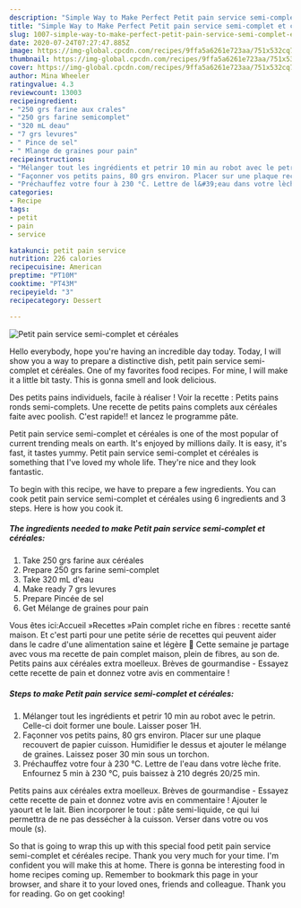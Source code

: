 ```yaml
---
description: "Simple Way to Make Perfect Petit pain service semi-complet et céréales"
title: "Simple Way to Make Perfect Petit pain service semi-complet et céréales"
slug: 1007-simple-way-to-make-perfect-petit-pain-service-semi-complet-et-cereales
date: 2020-07-24T07:27:47.885Z
image: https://img-global.cpcdn.com/recipes/9ffa5a6261e723aa/751x532cq70/petit-pain-service-semi-complet-et-cereales-photo-principale-de-la-recette.jpg
thumbnail: https://img-global.cpcdn.com/recipes/9ffa5a6261e723aa/751x532cq70/petit-pain-service-semi-complet-et-cereales-photo-principale-de-la-recette.jpg
cover: https://img-global.cpcdn.com/recipes/9ffa5a6261e723aa/751x532cq70/petit-pain-service-semi-complet-et-cereales-photo-principale-de-la-recette.jpg
author: Mina Wheeler
ratingvalue: 4.3
reviewcount: 13003
recipeingredient:
- "250 grs farine aux crales"
- "250 grs farine semicomplet"
- "320 mL deau"
- "7 grs levures"
- " Pince de sel"
- " Mlange de graines pour pain"
recipeinstructions:
- "Mélanger tout les ingrédients et petrir 10 min au robot avec le petrin. Celle-ci doit former une boule. Laisser poser 1H."
- "Façonner vos petits pains, 80 grs environ. Placer sur une plaque recouvert de papier cuisson. Humidifier le dessus et ajouter le mélange de graines. Laissez poser 30 min sous un torchon."
- "Préchauffez votre four à 230 °C. Lettre de l&#39;eau dans votre lèche frite. Enfournez 5 min à 230 °C, puis baissez à 210 degrés 20/25 min."
categories:
- Recipe
tags:
- petit
- pain
- service

katakunci: petit pain service 
nutrition: 226 calories
recipecuisine: American
preptime: "PT10M"
cooktime: "PT43M"
recipeyield: "3"
recipecategory: Dessert

---
```



![Petit pain service semi-complet et céréales](https://img-global.cpcdn.com/recipes/9ffa5a6261e723aa/751x532cq70/petit-pain-service-semi-complet-et-cereales-photo-principale-de-la-recette.jpg)

Hello everybody, hope you're having an incredible day today. Today, I will show you a way to prepare a distinctive dish, petit pain service semi-complet et céréales. One of my favorites food recipes. For mine, I will make it a little bit tasty. This is gonna smell and look delicious.

Des petits pains individuels, facile à réaliser ! Voir la recette : Petits pains ronds semi-complets. Une recette de petits pains complets aux céréales faite avec poolish. C&#39;est rapide!! et lancez le programme pâte.

Petit pain service semi-complet et céréales is one of the most popular of current trending meals on earth. It's enjoyed by millions daily. It is easy, it's fast, it tastes yummy. Petit pain service semi-complet et céréales is something that I've loved my whole life. They're nice and they look fantastic.


To begin with this recipe, we have to prepare a few ingredients. You can cook petit pain service semi-complet et céréales using 6 ingredients and 3 steps. Here is how you cook it.

<!--inarticleads1-->

##### The ingredients needed to make Petit pain service semi-complet et céréales:

1. Take 250 grs farine aux céréales
1. Prepare 250 grs farine semi-complet
1. Take 320 mL d&#39;eau
1. Make ready 7 grs levures
1. Prepare  Pincée de sel
1. Get  Mélange de graines pour pain


Vous êtes ici:Accueil »Recettes »Pain complet riche en fibres : recette santé maison. Et c&#39;est parti pour une petite série de recettes qui peuvent aider dans le cadre d&#39;une alimentation saine et légère 🙂 Cette semaine je partage avec vous ma recette de pain complet maison, plein de fibres, au son de. Petits pains aux céréales extra moelleux. Brèves de gourmandise - Essayez cette recette de pain et donnez votre avis en commentaire ! 

<!--inarticleads2-->

##### Steps to make Petit pain service semi-complet et céréales:

1. Mélanger tout les ingrédients et petrir 10 min au robot avec le petrin. Celle-ci doit former une boule. Laisser poser 1H.
1. Façonner vos petits pains, 80 grs environ. Placer sur une plaque recouvert de papier cuisson. Humidifier le dessus et ajouter le mélange de graines. Laissez poser 30 min sous un torchon.
1. Préchauffez votre four à 230 °C. Lettre de l&#39;eau dans votre lèche frite. Enfournez 5 min à 230 °C, puis baissez à 210 degrés 20/25 min.


Petits pains aux céréales extra moelleux. Brèves de gourmandise - Essayez cette recette de pain et donnez votre avis en commentaire ! Ajouter le yaourt et le lait. Bien incorporer le tout : pâte semi-liquide, ce qui lui permettra de ne pas dessécher à la cuisson. Verser dans votre ou vos moule (s). 

So that is going to wrap this up with this special food petit pain service semi-complet et céréales recipe. Thank you very much for your time. I'm confident you will make this at home. There is gonna be interesting food in home recipes coming up. Remember to bookmark this page in your browser, and share it to your loved ones, friends and colleague. Thank you for reading. Go on get cooking!
